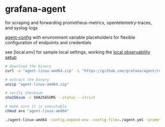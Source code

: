 # grafana-agent

for scraping and forwarding prometheus-metrics, opentelemetry-traces, and syslog-logs

[agent-config](./agent.yml) with environment variable placeholders for flexible configuration of endpoints and credentials

see [local.env] for sample local settings, working the [local observability setup](../local/docker-compose.yml)

```sh
# download the binary
curl -o "agent-linux-amd64.zip" -L "https://github.com/grafana/agent/releases/download/v0.22.0/agent-linux-amd64.zip"

# extract the binary
unzip "agent-linux-amd64.zip"

# verify checksum
sha256sum -c SHA256SUMS --status --strict

# make sure it is executable
chmod a+x "agent-linux-amd64"

./agent-linux-amd64 -config.expand-env -config.file=./agent.yml -prometheus.wal-directory=./tmp

```
